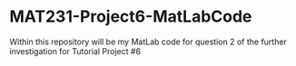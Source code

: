 # MAT231-Project6-MatLabCode 
Within this repository will be my MatLab code for question 2 of the further investigation for Tutorial Project #6


